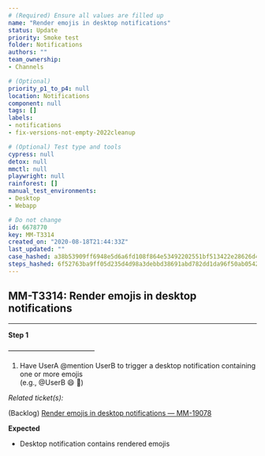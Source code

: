 ```yaml
---
# (Required) Ensure all values are filled up
name: "Render emojis in desktop notifications"
status: Update
priority: Smoke test
folder: Notifications
authors: ""
team_ownership: 
- Channels

# (Optional)
priority_p1_to_p4: null
location: Notifications
component: null
tags: []
labels: 
- notifications
- fix-versions-not-empty-2022cleanup

# (Optional) Test type and tools
cypress: null
detox: null
mmctl: null
playwright: null
rainforest: []
manual_test_environments: 
- Desktop
- Webapp

# Do not change
id: 6678770
key: MM-T3314
created_on: "2020-08-18T21:44:33Z"
last_updated: ""
case_hashed: a38b53909ff6948e5d6a6fd108f864e53492202551bf513422e28626d4752890d949ca9c02d22a8026a85cf782575f1a
steps_hashed: 6f52763ba9ff05d235d4d98a3debbd38691abd782dd1da96f50ab05426f5cfd282ce82bc44095565a62b7aec310f1ebc
---
```


<!-- (Auto-generated) Based on frontmatter's "key" and "name" -->

## MM-T3314: Render emojis in desktop notifications

---

**Step 1**

–––––––––––––––––––––––––

1. Have UserA @mention UserB to trigger a desktop notification containing one or more emojis\
   (e.g., @UserB :smile: :tada:)

_Related ticket(s):_

(Backlog) [Render emojis in desktop notifications — MM-19078](https://mattermost.atlassian.net/browse/MM-19078)

**Expected**

- Desktop notification contains rendered emojis
